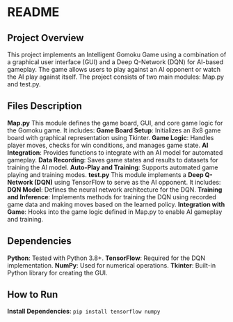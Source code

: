 # README
## Project Overview
This project implements an Intelligent Gomoku Game using a combination of a graphical user interface (GUI) and a Deep Q-Network (DQN) for AI-based gameplay. The game allows users to play against an AI opponent or watch the AI play against itself. The project consists of two main modules: Map.py and test.py.
## Files Description
**Map.py**
This module defines the game board, GUI, and core game logic for the Gomoku game. It includes:
**Game Board Setup**: Initializes an 8x8 game board with graphical representation using Tkinter.
**Game Logic**: Handles player moves, checks for win conditions, and manages game state.
**AI Integration**: Provides functions to integrate with an AI model for automated gameplay.
**Data Recording**: Saves game states and results to datasets for training the AI model.
**Auto-Play and Training**: Supports automated game playing and training modes.
**test.py**
This module implements a **Deep Q-Network (DQN)** using TensorFlow to serve as the AI opponent. It includes:
**DQN Model**: Defines the neural network architecture for the DQN.
**Training and Inference**: Implements methods for training the DQN using recorded game data and making moves based on the learned policy.
**Integration with Game**: Hooks into the game logic defined in Map.py to enable AI gameplay and training.
## Dependencies
**Python**: Tested with Python 3.8+.
**TensorFlow**: Required for the DQN implementation.
**NumPy**: Used for numerical operations.
**Tkinter**: Built-in Python library for creating the GUI.
## How to Run
**Install Dependencies**:
```pip install tensorflow numpy```
